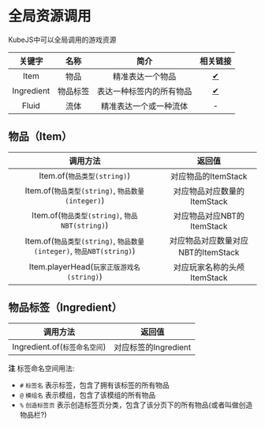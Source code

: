 # 全局资源调用

KubeJS中可以全局调用的游戏资源

|   关键字   |   名称   |           简介           |         相关链接         |
| :--------: | :------: | :----------------------: | :----------------------: |
|    Item    |   物品   |     精准表达一个物品     |      [✔](#物品item)      |
| Ingredient | 物品标签 | 表达一种标签内的所有物品 | [✔](#物品标签ingredient) |
|   Fluid    |   流体   |  精准表达一个或一种流体  |            -             |

## 物品（Item）

|                              调用方法                               |               返回值               |
| :-----------------------------------------------------------------: | :--------------------------------: |
|                     Item.of(`物品类型(string)`)                     |        对应物品的ItemStack         |
|          Item.of(`物品类型(string)`, `物品数量(integer)`)           |    对应物品对应数量的ItemStack     |
|           Item.of(`物品类型(string)`, `物品NBT(string)`)            |     对应物品对应NBT的ItemStack     |
| Item.of(`物品类型(string)`, `物品数量(integer)`, `物品NBT(string)`) | 对应物品对应数量对应NBT的ItemStack |
|              Item.playerHead(`玩家正版游戏名(string)`)              |    对应玩家名称的头颅ItemStack     |

## 物品标签（Ingredient）

|           调用方法            |        返回值        |
| :---------------------------: | :------------------: |
| Ingredient.of(`标签命名空间`) | 对应标签的Ingredient |

**注** 标签命名空间用法:
* `#` `标签名` 表示标签，包含了拥有该标签的所有物品
* `@` `模组名` 表示模组，包含了该模组的所有物品
* `%` `创造标签页` 表示创造标签页分类，包含了该分页下的所有物品(或者叫做创造物品栏?)